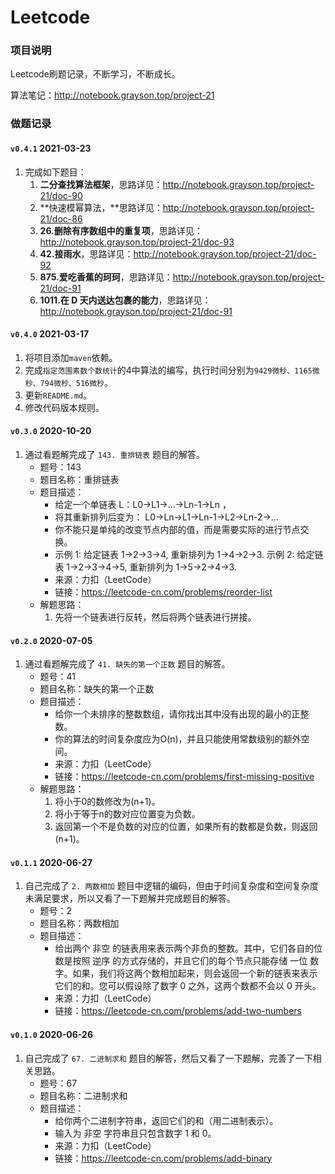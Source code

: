 # Leetcode
### 项目说明

Leetcode刷题记录，不断学习，不断成长。

算法笔记：http://notebook.grayson.top/project-21

### 做题记录

#### `v0.4.1` 2021-03-23

1. 完成如下题目：
   1. **二分查找算法框架**，思路详见：http://notebook.grayson.top/project-21/doc-90
   2. **快速模幂算法，**思路详见：http://notebook.grayson.top/project-21/doc-86
   3. **26.删除有序数组中的重复项**，思路详见：http://notebook.grayson.top/project-21/doc-93
   4. **42.接雨水**，思路详见：http://notebook.grayson.top/project-21/doc-92
   5. **875.爱吃香蕉的珂珂**，思路详见：http://notebook.grayson.top/project-21/doc-91
   6. **1011.在 D 天内送达包裹的能力**，思路详见：http://notebook.grayson.top/project-21/doc-91

#### `v0.4.0` 2021-03-17

1. 将项目添加`maven`依赖。
2. 完成`指定范围素数个数统计`的4中算法的编写，执行时间分别为`9429微秒、1165微秒、794微秒、516微秒`。
3. 更新`README.md`。
4. 修改代码版本规则。

#### `v0.3.0` 2020-10-20

1. 通过看题解完成了 `143. 重排链表` 题目的解答。
   - 题号：143
   - 题目名称：重排链表
   - 题目描述：
     - 给定一个单链表 L：L0→L1→…→Ln-1→Ln ，
     - 将其重新排列后变为： L0→Ln→L1→Ln-1→L2→Ln-2→…
     - 你不能只是单纯的改变节点内部的值，而是需要实际的进行节点交换。
     - 示例 1: 给定链表 1->2->3->4, 重新排列为 1->4->2->3.
       示例 2: 给定链表 1->2->3->4->5, 重新排列为 1->5->2->4->3.
     - 来源：力扣（LeetCode）
     - 链接：https://leetcode-cn.com/problems/reorder-list
   - 解题思路：
     1. 先将一个链表进行反转，然后将两个链表进行拼接。

#### `v0.2.0` 2020-07-05

1. 通过看题解完成了 `41. 缺失的第一个正数` 题目的解答。
   - 题号：41
   - 题目名称：缺失的第一个正数
   - 题目描述：
     - 给你一个未排序的整数数组，请你找出其中没有出现的最小的正整数。
     - 你的算法的时间复杂度应为O(n)，并且只能使用常数级别的额外空间。
     - 来源：力扣（LeetCode）
     - 链接：https://leetcode-cn.com/problems/first-missing-positive
   - 解题思路：
     1. 将小于0的数修改为(n+1)。
     2. 将小于等于n的数对应位置变为负数。
     3. 返回第一个不是负数的对应的位置，如果所有的数都是负数，则返回(n+1)。

#### `v0.1.1` 2020-06-27

1. 自己完成了 `2. 两数相加` 题目中逻辑的编码，但由于时间复杂度和空间复杂度未满足要求，所以又看了一下题解并完成题目的解答。
   - 题号：2
   - 题目名称：两数相加
   - 题目描述：
     - 给出两个 非空 的链表用来表示两个非负的整数。其中，它们各自的位数是按照 逆序 的方式存储的，并且它们的每个节点只能存储 一位 数字。如果，我们将这两个数相加起来，则会返回一个新的链表来表示它们的和。您可以假设除了数字 0 之外，这两个数都不会以 0 开头。
     - 来源：力扣（LeetCode）
     - 链接：https://leetcode-cn.com/problems/add-two-numbers

#### `v0.1.0` 2020-06-26

1. 自己完成了 `67. 二进制求和` 题目的解答，然后又看了一下题解，完善了一下相关思路。
   - 题号：67
   - 题目名称：二进制求和
   - 题目描述：
     - 给你两个二进制字符串，返回它们的和（用二进制表示）。
     - 输入为 非空 字符串且只包含数字 1 和 0。
     - 来源：力扣（LeetCode）
     - 链接：https://leetcode-cn.com/problems/add-binary